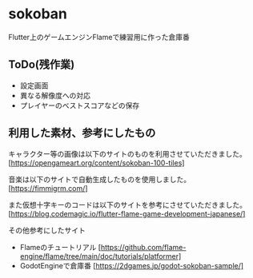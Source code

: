 # sokoban

Flutter上のゲームエンジンFlameで練習用に作った倉庫番

## ToDo(残作業)

- 設定画面
- 異なる解像度への対応
- プレイヤーのベストスコアなどの保存

## 利用した素材、参考にしたもの

キャラクター等の画像は以下のサイトのものを利用させていただきました。
[https://opengameart.org/content/sokoban-100-tiles]

音楽は以下のサイトで自動生成したものを使用しました。
[https://fimmigrm.com/]

また仮想十字キーのコードは以下のサイトを参考にさせていただきました。
[https://blog.codemagic.io/flutter-flame-game-development-japanese/]

その他参考にしたサイト

- Flameのチュートリアル [https://github.com/flame-engine/flame/tree/main/doc/tutorials/platformer]
- GodotEngineで倉庫番 [https://2dgames.jp/godot-sokoban-sample/]
